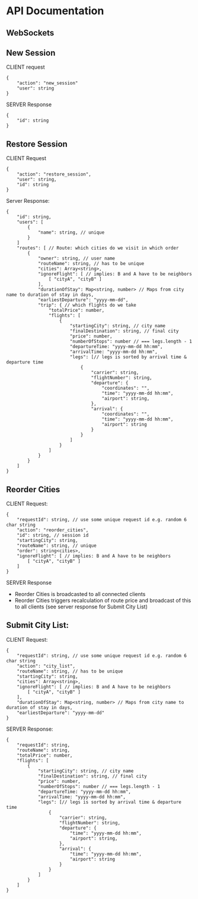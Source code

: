 # API Documentation

## WebSockets


## New Session

CLIENT request
```
{
	"action": "new_session"
	"user": string
}
```

SERVER Response
```
{
	"id": string
}
```

	
## Restore Session
CLIENT Request
```
{
	"action": "restore_session",
	"user": string,
	"id": string
}
```

Server Response:
```
{
	"id": string,
	"users": [
		{
			"name": string, // unique
		}
	]
	"routes": [ // Route: which cities do we visit in which order
		{
			"owner": string, // user name
			"routeName": string, // has to be unique
			"cities": Array<string>,
			"ignoreFlight": [ // implies: B and A have to be neighbors 
				[ "cityA", "cityB" ]	
			],
			"durationOfStay": Map<string, number> // Maps from city name to duration of stay in days,
			"earliestDeparture": "yyyy-mm-dd",
			"trip": { // which flights do we take
				"totalPrice": number,
				"flights": [
					{
						"startingCity": string, // city name
						"finalDestination": string, // final city
						"price": number,
						"numberOfStops": number // === legs.length - 1
						"departureTime: "yyyy-mm-dd hh:mm",
						"arrivalTime: "yyyy-mm-dd hh:mm",
						"legs": [// legs is sorted by arrival time & departure time
							{
								"carrier": string,
								"flightNumber": string,
								"departure": {
									"coordinates": "",
									"time": "yyyy-mm-dd hh:mm",
									"airport": string,
								},
								"arrival": {
									"coordinates": "",
									"time": "yyyy-mm-dd hh:mm",
									"airport": string
								}
							}
						]
					}
				]	
			}
		}		
	]
}
```

## Reorder Cities
CLIENT Request: 
```
{
	"requestId": string, // use some unique request id e.g. random 6 char string
	"action": "reorder_cities",
	"id": string, // session id
	"startingCity": string,
	"routeName": string, // unique
	"order": string<cities>,
	"ignoreFlight": [ // implies: B and A have to be neighbors 
		[ "cityA", "cityB" ]	
	]
}
```
SERVER Response

- Reorder Cities is broadcasted to all connected clients
- Reorder Cities triggers recalculation of route price and broadcast of this to all clients (see server response for Submit City List)


## Submit City List:
CLIENT Request:
```
{
	"requestId": string, // use some unique request id e.g. random 6 char string
	"action": "city_list",
	"routeName": string, // has to be unique
	"startingCity": string,
	"cities": Array<string>,
	"ignoreFlight": [ // implies: B and A have to be neighbors 
		[ "cityA", "cityB" ]	
	],
	"durationOfStay": Map<string, number> // Maps from city name to duration of stay in days,
	"earliestDeparture": "yyyy-mm-dd"
}
```

SERVER Response:
```
{
	"requestId": string,
	"routeName": string,
	"totalPrice": number,
	"flights": [
		{
			"startingCity": string, // city name
			"finalDestination": string, // final city
			"price": number,
			"numberOfStops": number // === legs.length - 1
			"departureTime: "yyyy-mm-dd hh:mm",
			"arrivalTime: "yyyy-mm-dd hh:mm",
			"legs": [// legs is sorted by arrival time & departure time
				{
					"carrier": string,
					"flightNumber": string,
					"departure": {
						"time": "yyyy-mm-dd hh:mm",
						"airport": string,
					},
					"arrival": {
						"time": "yyyy-mm-dd hh:mm",
						"airport": string
					}
				}
			]
		}
	]	
}
```
